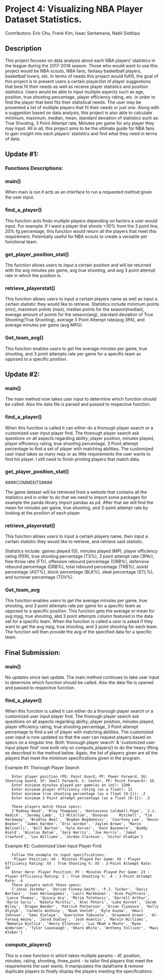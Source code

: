 # Project 4: Visualizing NBA Player Dataset Statistics.

Contributors: Eric Chu, Frank Kim, Isaac Santamaria, Nabil Siddiqui 

## Description
 This project focuses on data analysis about each NBA players’ statistics in the league during the 2017-2018 season. Those who would want to use this project would be NBA scouts, NBA fans, fantasy basketball players, basketball lovers, etc. In terms of needs this project would fulfill, the goal of this project is to present users a certain player/list of player suggestions that best fit their needs as well as receive player statistics and position statistics. Users would be able to input multiple aspects such as age, position, true shooting percentage, player efficiency rating, etc. in order to find the player that best fits their statistical needs. The user may be presented a list of multiple players that fit their needs or just one. Along with a suggestion based on data analysis, this project is also able to calculate minimum, maximum, median, mean, standard deviation of statistics such as: True Shooting, 3 Point Attempt rate, Minutes per game for any player they may input. All in all, this project aims to be the ultimate guide for NBA fans to gain insight into each players’ statistics and find what they need in terms of data.


## Update #1: 

### Functions Descriptions:
### main()
  When main is run it acts as an interface to run a requested method given the user input.

### find_a_player()
  This function acts finds multiple players depending on factors a user would input. For example: If I want a player that shoots >30% from the 3 point line, 20% fg percentage, this function would return all the players that meet this requirement. Potentially useful for NBA scouts to create a versatile yet functional team. 

### get_player_position_stat()
The function allows users to input a certain position and will be returned with the avg minutes per game, avg true shooting, and avg 3 point attempt rate in which the position is.

### retrieve_playerstat()
This function allows users to input a certain players name as well as input a certain statistic they would like to retrieve. Statistics include minimum points (min), maximum points (max), median points for the season(median), average amount of  points for the season(avg), standard deviation of True Shooting(True Shooting), average 3 Point Attempt rate(avg 3PA), and average minutes per game (avg MPG).

### Get_team_avg()
This function enables users to get the average minutes per game, true shooting, and 3 point attempts rate per game for a specific team as opposed to a specific position.

## Update #2: 

### main()
  The main method now takes user input to determine which function should be called. Also the data file is parsed and passed to respective function. 

### find_a_player()
   When this function is called it can either do a thorough player search or a customized user input player find. The thorough player search ask questions on all aspects regarding ability;  player position, minutes played, player efficiency rating, true shooting percentage, 3 Point attempt percentage to find a set of player with matching abilities. The customized user input takes as many reqs or as little requirements the user wants to find his player. I still need to finish printing players that match data. 

### get_player_position_stat()

####COMMENTS####

The game dataset will be retrieved from a website that contains all the statistics and in order to do that we need to import some packages for example the panda library 
import pandas as pd. After that we will find the mean for minutes per game, true shooting, and 3-point attempt rate by looking at the position of each player. 

### retrieve_playerstat()
This function allows users to input a certain players name, then input a certain statistic they would like to retrieve, and retrieve said statistic.

Statistics include: games played (G), minutes played (MP), player efficiency rating (PER), true shooting percentage (TS%), 3 point attempt rate (3PAr), free throw rate (FTr), offensive rebound percentage (ORB%), defensive rebound percentage (DRB%), total rebound percentage (TRB%), assist percentage (AST%), block percentage (BLK%), steal percentage (STL%), and turnover percentage (TOV%)

### Get_team_avg
This function enables users to get the average minutes per game, true shooting, and 3 point attempts rate per game for a specific team as opposed to a specific position.
This function gets the average or mean for avg mpg, true shooting, abd 3 point attempts column featured in the data set for a specific team. When the function is called a user is asked if they want to get the avg mpg, true shooting, and 3 point shooting for each team. The function will then provide the avg of the specified data for a specific team.



## Final Submission: 

### main()
  No updates since last update. The main method continues to take user input to determine which function should be called. Also the data file is opened and passed to respective function. 

### find_a_player()
   When this function is called it can either do a thorough player search or a customized user input player find. The thorough player search ask questions on all aspects regarding ability;  player position, minutes played, player efficiency rating, true shooting percentage, 3 Point attempt percentage to find a set of player with matching abilities. The customized user input is now updated so that the user can request players based on specs on a singular line. Both 'thorough player search' & 'customized user input player find' now both rely on compute_players() to do the heavy lifting as described in the method below. Again, the list of players given are all the players that meet the minimum specifications given in the program. 
   
   Example #1: Thorough Player Search
   
       Enter player position (PG: Point Guard, PF: Power Forward, SG: Shooting Guard, SF: Small Forward, C: Center, PF: Point Forward): SG
       Enter minimum minutes played per game(as an int): 1200
       Enter minimum player efficiency rating (as a float): 13
       Enter minimum true shooting percentage (as a float [0-1]): .2
       Enter minimum 3 Point attempt percentage (as a float [0-1]): .3
   
       These players match those specs: 
       {'Rodney Hood', 'Klay Thompson', 'Kentavious Caldwell-Pope', 'J.J. Redick', 'Jeremy Lamb', 'CJ McCollum', 'Donovan     Mitchell', 'Tim Hardaway', 'Bradley Beal', 'Bogdan Bogdanovic', 'Courtney Lee', 'Devin Booker', 'James Harden', 'Eric Gordon', 'Jaylen Brown', 'Marco Belinelli', 'Will Barton', 'Kyle Korver', 'Kent Bazemore', 'Buddy Hield', 'Nicolas Batum', 'Gary Harris', 'Joe Harris', 'Jamal Crawford', 'Lou Williams', 'Jordan Clarkson', 'Victor Oladipo'} 

   
   
   Example #2: Customized User Input Player Find
       
       Follow the example to input specifications. 
       'Player Position: XX : Minutes Played Per Game: XX : Player Efficiency Rating: XX : True Shooting %: XX : 3-Point Attempt Rate: XX'
       Enter Here: Player Position: PF : Minutes Played Per Game: 23 : Player Efficiency Rating: 3 : True Shooting %: .4 : 3-Point Attempt Rate: .4
       These players match those specs: 
       {'Jonas Jerebko', 'Dorian Finney-Smith', 'P.J. Tucker', 'Davis Bertans', 'Juan Hernangomez', 'Lauri Markkanen', 'Alex Poythress', 'Lance Thomas', 'Quincy Acy', 'Mirza Teletovic', 'Darrell Arthur', 'Dario Saric', 'Nikola Mirotic', 'Alec Peters', 'Luke Kornet', 'Jacob Wiley', 'Dragan Bender', 'Patrick Patterson', 'Ersan Ilyasova', 'Kelly Olynyk', 'Carmelo Anthony', 'Noah Vonleh', 'Kyle Kuzma', 'Omari Johnson', 'Semi Ojeleye', 'Guerschon Yabusele', 'Draymond Green', 'Al-Farouq Aminu', 'Jared Dudley', 'Josh Huestis', 'Marvin Williams', 'Nemanja Bjelica', 'Henry Ellenson', 'Luc Mbah a Moute', 'Ryan Anderson', 'Tyler Cavanaugh', 'Okaro White', 'Anthony Tolliver', 'Maxi Kleber'}
   

### compute_players()
   This is a new function in which takes multiple params - df, position, minutes, rating, shooting, three_point - to tailor find players that meet the requirements the user wants. It manipulates the dataframe & remove duplicate players to finally display the players meeting the specifications. 


  
  
